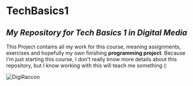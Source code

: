 # TechBasics1
## *My Repository for Tech Basics 1 in Digital Media*

This Project contains all my work for this course, meaning assignments, exercises and hopefully my own finishing **programming project**.
Because I'm just starting this course, I don't really know more details about this repository, but I know working with this will teach me something (:


![DigiRaccon](https://github.com/ellapulkertDigi/TechBasics1/blob/main/1200px-Digital_Media_Icon.jpg)
